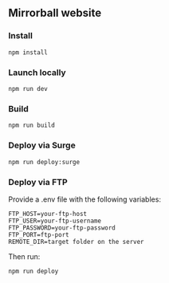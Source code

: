 ## Mirrorball website

### Install
```shell
npm install
```

### Launch locally
```shell
npm run dev
```

### Build
```shell
npm run build
```

### Deploy via Surge
```shell
npm run deploy:surge
```

### Deploy via FTP
Provide a .env file with the following variables:
```plaintext
FTP_HOST=your-ftp-host
FTP_USER=your-ftp-username
FTP_PASSWORD=your-ftp-password
FTP_PORT=ftp-port
REMOTE_DIR=target folder on the server
```
Then run:
```shell
npm run deploy
```
